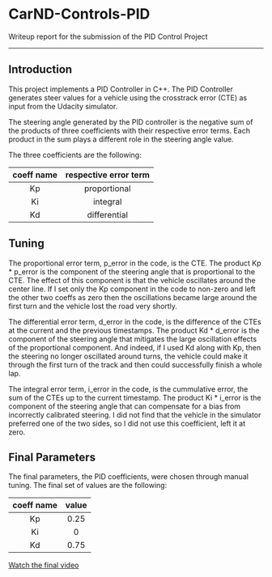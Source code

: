# CarND-Controls-PID

Writeup report for the submission of the PID Control Project

---

## Introduction

This project implements a PID Controller in C++. The PID Controller generates steer values for a vehicle using the crosstrack error (CTE) as input from the Udacity simulator.

The steering angle generated by the PID controller is the negative sum of the products of three coefficients with their respective error terms. Each product in the sum plays a different role in the steering angle value.

The three coefficients are the following:

| coeff name | respective error term |
|:----------:|:---------------------:|
| Kp         | proportional          |
| Ki         | integral              |
| Kd         | differential          |

## Tuning

The proportional error term, p_error in the code, is the CTE. The product Kp \* p_error is the component of the steering angle that is proportional to the CTE. The effect of this component is that the vehicle oscillates around the center line. If I set only the Kp component in the code to non-zero and left the other two coeffs as zero then the oscillations became large around the first turn and the vehicle lost the road very shortly.

The differential error term, d_error in the code, is the difference of the CTEs at the current and the previous timestamps. The product Kd \* d_error is the component of the steering angle that mitigates the large oscillation effects of the proportional component. And indeed, if I used Kd along with Kp, then the steering no longer oscillated around turns, the vehicle could make it through the first turn of the track and then could successfully finish a whole lap.

The integral error term, i_error in the code, is the cummulative error, the sum of the CTEs up to the current timestamp. The product Ki \* i_error is the component of the steering angle that can compensate for a bias from incorrectly calibrated steering. I did not find that the vehicle in the simulator preferred one of the two sides, so I did not use this coefficient, left it at zero.

## Final Parameters

The final parameters, the PID coefficients, were chosen through manual tuning. The final set of values are the following:

| coeff name | value |
|:----------:|:---------------------:|
| Kp         | 0.25          |
| Ki         | 0              |
| Kd         | 0.75          |

[Watch the final video](https://youtu.be/1XFYtiHuXaU)
